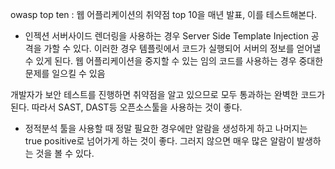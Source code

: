 owasp top ten : 웹 어플리케이션의 취약점 top 10을 매년 발표, 이를 테스트해본다.

- 인젝션
서버사이드 렌더링을 사용하는 경우 Server Side Template Injection 공격을 가할 수 있다. 이러한 경우 템플릿에서 코드가 실행되어 서버의 정보를 얻어낼 수 있게 된다. 웹 어플리케이션을 중지할 수 있는 임의 코드를 사용하는 경우 중대한 문제를 일으킬 수 있음

개발자가 보안 테스트를 진행하면 취약점을 알고 있으므로 모두 통과하는 완벽한 코드가 된다. 따라서 SAST, DAST등 오픈소스툴을 사용하는 것이 좋다.

-  정적분석 툴을 사용할 때 정말 필요한 경우에만 알람을 생성하게 하고 나머지는 true positive로 넘어가게 하는 것이 좋다. 그러지 않으면 매우 많은 알람이 발생하는 것을 볼 수 있다.

